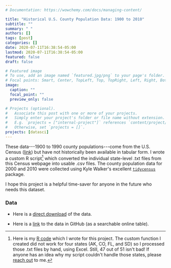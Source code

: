 ```yaml
---
# Documentation: https://wowchemy.com/docs/managing-content/

title: "Historical U.S. County Population Data: 1900 to 2010"
subtitle: ""
summary: " "
authors: []
tags: [post]
categories: []
date: 2020-07-11T16:38:54-05:00
lastmod: 2020-07-11T16:38:54-05:00
featured: false
draft: false

# Featured image
# To use, add an image named `featured.jpg/png` to your page's folder.
# Focal points: Smart, Center, TopLeft, Top, TopRight, Left, Right, BottomLeft, Bottom, BottomRight.
image:
  caption: ""
  focal_point: ""
  preview_only: false

# Projects (optional).
#   Associate this post with one or more of your projects.
#   Simply enter your project's folder or file name without extension.
#   E.g. `projects = ["internal-project"]` references `content/project/deep-learning/index.md`.
#   Otherwise, set `projects = []`.
projects: [datasci]
---
```

These data---1900 to 1990 county populations---come from the U.S. Census ([link](https://www.census.gov/population/www/censusdata/cencounts/index.html)) but have not historically been available in tabular form. I wrote a custom R script[^1] which converted the individual state-level .txt files from this Census webpage into usable .csv files. The county population data for 2000 and 2010 were collected using Kyle Walker's excellent [`tidycensus`](https://github.com/walkerke/tidycensus) package.

I hope this project is a helpful time-saver for anyone in the future who needs this dataset.

### Data

* Here is a [direct download](https://andrewvanleuven.com/files/data/historical_county_populations.csv) of the data.

* Here is a [link](https://github.com/andrewvanleuven/vanleuven_academic/blob/master/static/files/data/historical_county_populations.csv) to the data in GitHub (as a searchable online table).

[^1]: Here is my [R code](https://github.com/andrewvanleuven/vanleuven_academic/blob/master/static/files/code/hist_city_pops.R) which I wrote for this project. The custom function I created did not work for four states (AK, CO, FL, and SD) so I processed those .txt files by hand, using Excel. Still, 47 out of 51 isn't bad! If anyone has an idea why my script couldn't handle those states, please [reach out](mailto:vanleuven.3@osu.edu) to me.
